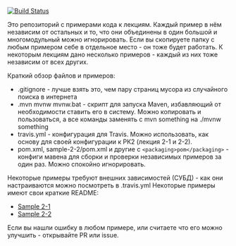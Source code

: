 [![Build Status](https://travis-ci.org/java-park-mail-ru/samples.svg?branch=master)](https://travis-ci.org/java-park-mail-ru/samples)

Это репозиторий с примерами кода к лекциям. Каждый пример в нём независим от остальных и то, что они объединены в один большой и многомодульный можно игнорировать. Если вы скопируете папку с любым примером себе в отдельное место - он тоже будет работать. К некоторым лекциям дано несколько примеров - каждый из них тоже независим от всех других.

Краткий обзор файлов и примеров:
- .gitignore - лучше взять это, чем пару страниц мусора из случайного поиска в интернета
- .mvn mvnw mvnw.bat - скрипт для запуска Maven, избавляющий от необходимости ставить его в систему. Можно копировать и пользоваться, а все команды заменять с mvn something на ./mvnw something
- travis.yml - конфигурация для Travis. Можно использовать, как основу для своей конфигурации к РК2 (лекция 2-1 и 2-2).
- pom.xml, sample-2-2/pom.xml и другие с `<packaging>pom</packaging>` - конфиги мавена для сборки и проверки независимых примеров за один раз. Можно спокойно игнорировать.

Некоторые примеры требуют внешних зависимостей (СУБД) - как они настраиваются можно посмотреть в .travis.yml
Некоторые примеры имеют свои краткие README:
- [Sample 2-1](sample-2-1/README.md)
- [Sample 2-2](sample-2-2/README.md)

Если вы нашли ошибку в любом примере, или считаете что его можно улучшить - открывайте PR или issue.



